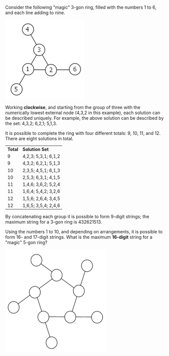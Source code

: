 Consider the following "magic" 3-gon ring, filled with the numbers 1 to
6, and each line adding to nine.

<div class="center">

<img src="assets/project/images/p068_1.png" class="dark_img" />  

</div>

Working **clockwise**, and starting from the group of three with the
numerically lowest external node (4,3,2 in this example), each solution
can be described uniquely. For example, the above solution can be
described by the set: 4,3,2; 6,2,1; 5,1,3.

It is possible to complete the ring with four different totals: 9, 10,
11, and 12. There are eight solutions in total.

<div class="center">

|           |                     |
|-----------|---------------------|
| **Total** | **Solution Set**    |
| 9         | 4,2,3; 5,3,1; 6,1,2 |
| 9         | 4,3,2; 6,2,1; 5,1,3 |
| 10        | 2,3,5; 4,5,1; 6,1,3 |
| 10        | 2,5,3; 6,3,1; 4,1,5 |
| 11        | 1,4,6; 3,6,2; 5,2,4 |
| 11        | 1,6,4; 5,4,2; 3,2,6 |
| 12        | 1,5,6; 2,6,4; 3,4,5 |
| 12        | 1,6,5; 3,5,4; 2,4,6 |

</div>

By concatenating each group it is possible to form 9-digit strings; the
maximum string for a 3-gon ring is 432621513.

Using the numbers 1 to 10, and depending on arrangements, it is possible
to form 16- and 17-digit strings. What is the maximum **16-digit**
string for a "magic" 5-gon ring?

<div class="center">

<img src="assets/project/images/p068_2.png" class="dark_img" />  

</div>
